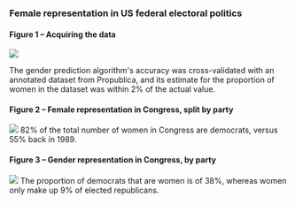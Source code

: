 ### Female representation in US federal electoral politics

#### Figure 1 – Acquiring the data
![](process_description.png)

The gender prediction algorithm's accuracy was cross-validated with an annotated dataset from Propublica, and its estimate for the proportion 
of women in the dataset was within 2% of the actual value.

#### Figure 2 – Female representation in Congress, split by party
![](politics/visuals/women_by_party_streamgraph.png)
82% of the total number of women in Congress are democrats, versus 55% back in 1989.




#### Figure 3 – Gender representation in Congress, by party
![](politics/visuals/total_streamgraph.png)
The proportion of democrats that are women is of 38%, whereas women only make up 9% of elected republicans.


